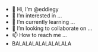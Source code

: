 - 👋 Hi, I’m @eddiegy
- 👀 I’m interested in ...
- 🌱 I’m currently learning ...
- 💞️ I’m looking to collaborate on ...
- 📫 How to reach me ...
- BALALALALALALALALA

<!---
eddiegy/eddiegy is a ✨ special ✨ repository because its `README.md` (this file) appears on your GitHub profile.
You can click the Preview link to take a look at your changes.
--->
